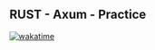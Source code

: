 ## RUST - Axum - Practice

[![wakatime](https://wakatime.com/badge/user/03b33305-4c46-47c2-aad0-ea5eb5d349c3/project/018ec2f0-6d19-4785-b09e-3a97765e91d9.svg)](https://wakatime.com/badge/user/03b33305-4c46-47c2-aad0-ea5eb5d349c3/project/018ec2f0-6d19-4785-b09e-3a97765e91d9)
